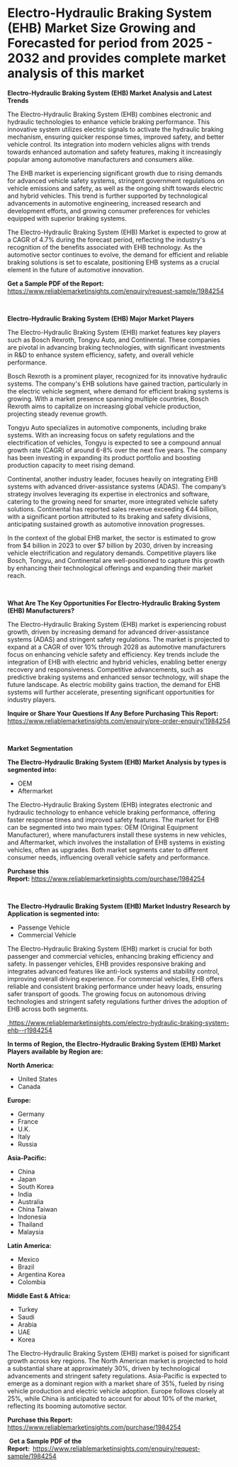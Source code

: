 <p><h1>Electro-Hydraulic Braking System (EHB) Market Size Growing and Forecasted for period from 2025 - 2032 and provides complete market analysis of this market</h1></p><p><strong>Electro-Hydraulic Braking System (EHB) Market Analysis and Latest Trends</strong></p>
<p><p>The Electro-Hydraulic Braking System (EHB) combines electronic and hydraulic technologies to enhance vehicle braking performance. This innovative system utilizes electric signals to activate the hydraulic braking mechanism, ensuring quicker response times, improved safety, and better vehicle control. Its integration into modern vehicles aligns with trends towards enhanced automation and safety features, making it increasingly popular among automotive manufacturers and consumers alike.</p><p>The EHB market is experiencing significant growth due to rising demands for advanced vehicle safety systems, stringent government regulations on vehicle emissions and safety, as well as the ongoing shift towards electric and hybrid vehicles. This trend is further supported by technological advancements in automotive engineering, increased research and development efforts, and growing consumer preferences for vehicles equipped with superior braking systems. </p><p>The Electro-Hydraulic Braking System (EHB) Market is expected to grow at a CAGR of 4.7% during the forecast period, reflecting the industry's recognition of the benefits associated with EHB technology. As the automotive sector continues to evolve, the demand for efficient and reliable braking solutions is set to escalate, positioning EHB systems as a crucial element in the future of automotive innovation.</p></p>
<p><strong>Get a Sample PDF of the Report:&nbsp;</strong> <a href="https://www.reliablemarketinsights.com/enquiry/request-sample/1984254?utm_campaign=3007&utm_medium=2&utm_source=Github&utm_content=ia&utm_term=12042025&utm_id=electro-hydraulic-braking-system-ehb">https://www.reliablemarketinsights.com/enquiry/request-sample/1984254</a></p>
<p>&nbsp;</p>
<p><strong>Electro-Hydraulic Braking System (EHB) Major Market Players</strong></p>
<p><p>The Electro-Hydraulic Braking System (EHB) market features key players such as Bosch Rexroth, Tongyu Auto, and Continental. These companies are pivotal in advancing braking technologies, with significant investments in R&D to enhance system efficiency, safety, and overall vehicle performance.</p><p>Bosch Rexroth is a prominent player, recognized for its innovative hydraulic systems. The company's EHB solutions have gained traction, particularly in the electric vehicle segment, where demand for efficient braking systems is growing. With a market presence spanning multiple countries, Bosch Rexroth aims to capitalize on increasing global vehicle production, projecting steady revenue growth.</p><p>Tongyu Auto specializes in automotive components, including brake systems. With an increasing focus on safety regulations and the electrification of vehicles, Tongyu is expected to see a compound annual growth rate (CAGR) of around 6-8% over the next five years. The company has been investing in expanding its product portfolio and boosting production capacity to meet rising demand.</p><p>Continental, another industry leader, focuses heavily on integrating EHB systems with advanced driver-assistance systems (ADAS). The company’s strategy involves leveraging its expertise in electronics and software, catering to the growing need for smarter, more integrated vehicle safety solutions. Continental has reported sales revenue exceeding €44 billion, with a significant portion attributed to its braking and safety divisions, anticipating sustained growth as automotive innovation progresses.</p><p>In the context of the global EHB market, the sector is estimated to grow from $4 billion in 2023 to over $7 billion by 2030, driven by increasing vehicle electrification and regulatory demands. Competitive players like Bosch, Tongyu, and Continental are well-positioned to capture this growth by enhancing their technological offerings and expanding their market reach.</p></p>
<p>&nbsp;</p>
<p><strong>What Are The Key Opportunities For Electro-Hydraulic Braking System (EHB) Manufacturers?</strong></p>
<p><p>The Electro-Hydraulic Braking System (EHB) market is experiencing robust growth, driven by increasing demand for advanced driver-assistance systems (ADAS) and stringent safety regulations. The market is projected to expand at a CAGR of over 10% through 2028 as automotive manufacturers focus on enhancing vehicle safety and efficiency. Key trends include the integration of EHB with electric and hybrid vehicles, enabling better energy recovery and responsiveness. Competitive advancements, such as predictive braking systems and enhanced sensor technology, will shape the future landscape. As electric mobility gains traction, the demand for EHB systems will further accelerate, presenting significant opportunities for industry players.</p></p>
<p><strong>Inquire or Share Your Questions If Any Before Purchasing This Report:</strong> <a href="https://www.reliablemarketinsights.com/enquiry/pre-order-enquiry/1984254?utm_campaign=3007&utm_medium=2&utm_source=Github&utm_content=ia&utm_term=12042025&utm_id=electro-hydraulic-braking-system-ehb">https://www.reliablemarketinsights.com/enquiry/pre-order-enquiry/1984254</a></p>
<p>&nbsp;</p>
<p><strong>Market Segmentation</strong></p>
<p><strong>The Electro-Hydraulic Braking System (EHB) Market Analysis by types is segmented into:</strong></p>
<p><ul><li>OEM</li><li>Aftermarket</li></ul></p>
<p><p>The Electro-Hydraulic Braking System (EHB) integrates electronic and hydraulic technology to enhance vehicle braking performance, offering faster response times and improved safety features. The market for EHB can be segmented into two main types: OEM (Original Equipment Manufacturer), where manufacturers install these systems in new vehicles, and Aftermarket, which involves the installation of EHB systems in existing vehicles, often as upgrades. Both market segments cater to different consumer needs, influencing overall vehicle safety and performance.</p></p>
<p><strong>Purchase this Report:&nbsp;</strong><a href="https://www.reliablemarketinsights.com/purchase/1984254?utm_campaign=3007&utm_medium=2&utm_source=Github&utm_content=ia&utm_term=12042025&utm_id=electro-hydraulic-braking-system-ehb">https://www.reliablemarketinsights.com/purchase/1984254</a></p>
<p>&nbsp;</p>
<p><strong>The Electro-Hydraulic Braking System (EHB) Market Industry Research by Application is segmented into:</strong></p>
<p><ul><li>Passenge Vehicle</li><li>Commercial Vehicle</li></ul></p>
<p><p>The Electro-Hydraulic Braking System (EHB) market is crucial for both passenger and commercial vehicles, enhancing braking efficiency and safety. In passenger vehicles, EHB provides responsive braking and integrates advanced features like anti-lock systems and stability control, improving overall driving experience. For commercial vehicles, EHB offers reliable and consistent braking performance under heavy loads, ensuring safer transport of goods. The growing focus on autonomous driving technologies and stringent safety regulations further drives the adoption of EHB across both segments.</p></p>
<p><a href="https://www.reliablemarketinsights.com/electro-hydraulic-braking-system-ehb--r1984254?utm_campaign=3007&utm_medium=2&utm_source=Github&utm_content=ia&utm_term=12042025&utm_id=electro-hydraulic-braking-system-ehb">&nbsp;https://www.reliablemarketinsights.com/electro-hydraulic-braking-system-ehb--r1984254</a></p>
<p><strong>In terms of Region, the Electro-Hydraulic Braking System (EHB) Market Players available by Region are:</strong></p>
<p>
    <p> <strong> North America: </strong>
        <ul>
            <li>United States</li>
            <li>Canada</li>
        </ul>
        </p> 
    <p> <strong> Europe: </strong>
        <ul>
            <li>Germany</li>
            <li>France</li>
            <li>U.K.</li>
            <li>Italy</li>
            <li>Russia</li>
        </ul>
        </p> 
    <p> <strong> Asia-Pacific: </strong>
        <ul>
            <li>China</li>
            <li>Japan</li>
            <li>South Korea</li>
            <li>India</li>
            <li>Australia</li>
            <li>China Taiwan</li>
            <li>Indonesia</li>
            <li>Thailand</li>
            <li>Malaysia</li>
        </ul>
        </p> 
    <p> <strong> Latin America: </strong>
        <ul>
            <li>Mexico</li>
            <li>Brazil</li>
            <li>Argentina Korea</li>
            <li>Colombia</li>
        </ul>
        </p> 
    <p> <strong> Middle East & Africa: </strong>
        <ul>
            <li>Turkey</li>
            <li>Saudi</li>
            <li>Arabia</li>
            <li>UAE</li>
            <li>Korea</li>
        </ul>
    </p>
    </p>
<p><p>The Electro-Hydraulic Braking System (EHB) market is poised for significant growth across key regions. The North American market is projected to hold a substantial share at approximately 30%, driven by technological advancements and stringent safety regulations. Asia-Pacific is expected to emerge as a dominant region with a market share of 35%, fueled by rising vehicle production and electric vehicle adoption. Europe follows closely at 25%, while China is anticipated to account for about 10% of the market, reflecting its booming automotive sector.</p></p>
<p><strong>Purchase this Report: </strong><a href="https://www.reliablemarketinsights.com/purchase/1984254?utm_campaign=3007&utm_medium=2&utm_source=Github&utm_content=ia&utm_term=12042025&utm_id=electro-hydraulic-braking-system-ehb">https://www.reliablemarketinsights.com/purchase/1984254</a></p>
<p>&nbsp;<strong>Get a Sample PDF of the Report:&nbsp;&nbsp;</strong><a href="https://www.reliablemarketinsights.com/enquiry/request-sample/1984254?utm_campaign=3007&utm_medium=2&utm_source=Github&utm_content=ia&utm_term=12042025&utm_id=electro-hydraulic-braking-system-ehb">https://www.reliablemarketinsights.com/enquiry/request-sample/1984254</a></p>
<p><strong></strong></p>
<p><p></p><p></p><p></p></p>